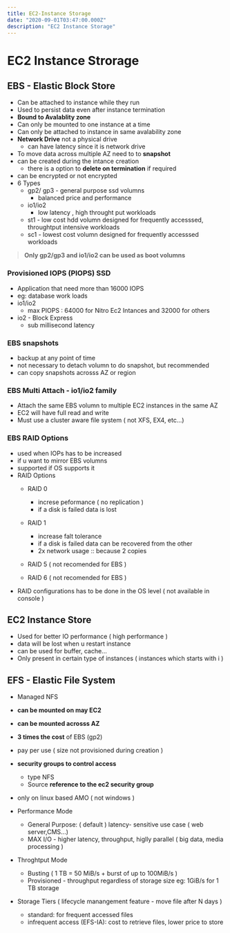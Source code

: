 ```yaml
---
title: EC2-Instance Storage
date: "2020-09-01T03:47:00.000Z"
description: "EC2 Instance Storage"
---
```


# EC2 Instance Strorage

## EBS - Elastic Block Store

- Can be attached to instance while they run
- Used to persist data even after instance termination
- **Bound to Avalablity zone**
- Can only be mounted to one instance at a time 
- Can only be attached to instance in same avalability zone
- **Network Drive** not a physical drive 
    - can have latency since it is network drive
- To move data across multiple AZ need to to **snapshot**
- can be created during the intance creation
    - there is a option to **delete on termination** if required
- can be encrypted or not encrypted
- 6 Types
    - gp2/ gp3 - general purpose ssd volumns 
        - balanced price and performance
    - io1/io2 
        - low latency , high throught put workloads
    - st1 -  low cost hdd volumn designed for frequently accesssed, throughtput intensive workloads
    - sc1 - lowest cost volumn designed for frequently accesssed workloads

>**Only gp2/gp3 and io1/io2 can be used as boot volumns**

### Provisioned IOPS (PIOPS) SSD

- Application that need more than 16000 IOPS
- eg: database work loads
- io1/io2
    - max PIOPS : 64000 for Nitro Ec2 Intances and 32000 for others
- io2 - Block Express
    - sub millisecond latency


 ### EBS snapshots

 - backup at any point of time
 - not necessary to detach volumn to do snapshot, but recommended
 - can copy snapshots acrosss AZ or region

 ### EBS Multi Attach - io1/io2 family
 - Attach the same EBS volumn to multiple EC2 instances in the same AZ
 - EC2 will have full read and write
 - Must use a cluster aware file system ( not XFS, EX4, etc...)


 ### EBS RAID Options
 - used when IOPs has to be increased
 - if u want to mirror EBS volumns
 - supported if OS supports it
 - RAID Options
    - RAID 0
        - increse peformance ( no replication )
        - if a disk is failed data is lost

    - RAID 1
        - increase falt tolerance
        - if a disk is failed data can be recovered from the other
        - 2x network usage :: because 2 copies
    - RAID 5 ( not recomended for EBS )
    - RAID 6 ( not recomended for EBS )
- RAID configurations has to be done in the OS level ( not available in console )


## EC2 Instance Store

- Used for better IO performance ( high performance )
- data will be lost when u restart instance
- can be used for buffer, cache...
- Only present in certain type of instances ( instances which starts with i )


## EFS - Elastic File System
- Managed NFS
- **can be mounted on may EC2**
- **can be mounted acrosss AZ**
- **3 times the cost** of EBS (gp2)
- pay per use ( size not provisioned during creation )
- **security groups to control access** 
    - type NFS
    - Source **reference to the ec2 security group**

- only on linux based AMO ( not windows )

- Performance Mode
    - General Purpose: ( default ) latency- sensitive use case ( web server,CMS...)
    - MAX I/O - higher latency, throughput, higlly parallel ( big data, media processing )
- Throghtput Mode
    - Busting ( 1 TB = 50 MiB/s + burst of up to 100MiB/s )
    - Provisioned - throughput regardless of storage size eg: 1GiB/s for 1 TB storage
- Storage Tiers ( lifecycle manangement feature - move file after N days )
    - standard: for frequent accessed files
    - infrequent access (EFS-IA): cost to retrieve files, lower price to store







